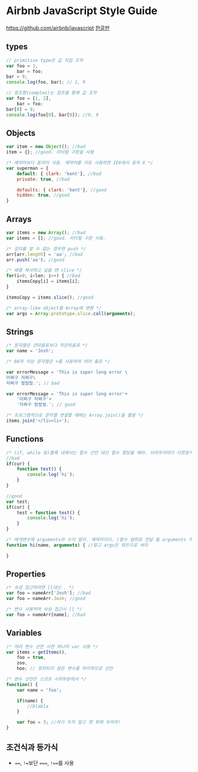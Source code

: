 # Airbnb JavaScript Style Guide

https://github.com/airbnb/javascript
[한글판](https://github.com/tipjs/javascript-style-guide)

## types
```javascript
// primitive type은 값 직접 조작
var foo = 1,
    bar = foo;
bar = 9;
console.log(foo, bar); // 1, 9

// 참조형(complex)는 참조를 통해 값 조작
var foo = [1, 2],
    bar = foo;
bar[0] = 9;
console.log(foo[0], bar[0]); //9, 9
```

## Objects
```javascript
var item = new Object(); //bad
item = {}; //good. 리터럴 구문을 사용

/* 예약어보다 동의어 사용. 예약어를 키로 사용하면 IE8에서 동작 X */
var superman = {
    default: { clark: 'kent'}, //bad
    private: true, //bad

    defaults: { clark: 'kent'}, //good
    hidden: true, //good
}
```

## Arrays
```javascript
var items = new Array(); //bad
var items = []; //good. 리터럴 구문 사용.

/* 길이를 알 수 없는 경우엔 push */
arr[arr.length] = 'aa'; //bad
arr.push('aa'); //good

/* 배열 복사하고 싶을 땐 slice */
for(i=0; i<len; i++) { //bad
    itemsCopy[i] = items[i];
}

itemsCopy = items.slice(); //good

/* array-like object를 Array에 변환 */
var args = Array.prototype.slice.call(arguments);
```

## Strings
```javascript
/* 문자열은 큰따옴표보다 작은따옴표 */
var name = 'Josh';

/* 80자 이상 문자열은 +를 사용하여 여러 줄로 */

var errorMessage = 'This is super long error \
어쩌구 저쩌구\
저쩌구 럴럴럴.'; // bad

var errorMessage = 'This is super long error'+
    '어쩌구 저쩌구'+
    '저쩌구 럴럴럴.'; // good

/* 프로그램적으로 문자열 연결할 때에는 Array.join()을 활용 */
items.join('</li><li>');
```

## Functions
```javascript
/* (if, while 등)블록 내에서는 함수 선언 대신 함수 할당을 해라. 브라우저마다 다른방식으로 해석 */
//bad
if(cur) {
    function test() {
        console.log('hi');
    }
}

//good
var test;
if(cur) {
    test = function test() {
        console.log('hi');
    }
}

/* 매개변수에 arguments라 쓰지 말자. 예약어이다. (함수 범위로 전달 될 arguments 객체 덮어씀) */
function hi(name, arguments) { //말고 args든 뭐든으로 써라

}
```

## Properties
```javascript
/* 속성 접근하려면 []대신 . */
var foo = nameArr['Josh']; //bad
var foo = nameArr.Josh; //good

/* 변수 사용하여 속성 접근시 [] */
var foo = nameArr[name]; //bad
```

## Variables
```javascript
/* 여러 변수 선언 시엔 하나의 var 사용 */
var items = getItems(),
    foo = true,
    zoo,
    hoo; // 정의되지 않은 변수를 마지막으로 선언

/* 변수 선언은 스코프 시작부분에서 */
function() {
    var name = 'foo';

    if(name) {
        //blabla
    }

    var foo = 3; //여기 두지 말고 맨 위에 두어라!
}
```

## 조건식과 등가식
- `==`, `!=`보단 `===`, `!==`를 사용


